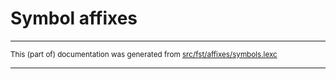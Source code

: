 
# Symbol affixes

* * *

<small>This (part of) documentation was generated from [src/fst/affixes/symbols.lexc](https://github.com/giellalt/lang-krl/blob/main/src/fst/affixes/symbols.lexc)</small>

---

